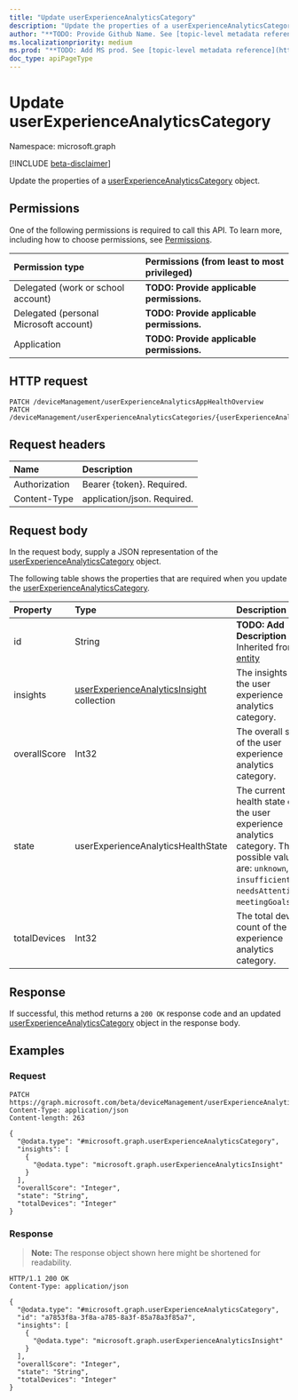```yaml
---
title: "Update userExperienceAnalyticsCategory"
description: "Update the properties of a userExperienceAnalyticsCategory object."
author: "**TODO: Provide Github Name. See [topic-level metadata reference](https://msgo.azurewebsites.net/add/document/guidelines/metadata.html#topic-level-metadata)**"
ms.localizationpriority: medium
ms.prod: "**TODO: Add MS prod. See [topic-level metadata reference](https://msgo.azurewebsites.net/add/document/guidelines/metadata.html#topic-level-metadata)**"
doc_type: apiPageType
---
```


# Update userExperienceAnalyticsCategory
Namespace: microsoft.graph

[!INCLUDE [beta-disclaimer](../../includes/beta-disclaimer.md)]

Update the properties of a [userExperienceAnalyticsCategory](../resources/userexperienceanalyticscategory.md) object.

## Permissions
One of the following permissions is required to call this API. To learn more, including how to choose permissions, see [Permissions](/graph/permissions-reference).

|Permission type|Permissions (from least to most privileged)|
|:---|:---|
|Delegated (work or school account)|**TODO: Provide applicable permissions.**|
|Delegated (personal Microsoft account)|**TODO: Provide applicable permissions.**|
|Application|**TODO: Provide applicable permissions.**|

## HTTP request

<!-- {
  "blockType": "ignored"
}
-->
``` http
PATCH /deviceManagement/userExperienceAnalyticsAppHealthOverview
PATCH /deviceManagement/userExperienceAnalyticsCategories/{userExperienceAnalyticsCategoryId}
```

## Request headers
|Name|Description|
|:---|:---|
|Authorization|Bearer {token}. Required.|
|Content-Type|application/json. Required.|

## Request body
In the request body, supply a JSON representation of the [userExperienceAnalyticsCategory](../resources/userexperienceanalyticscategory.md) object.

The following table shows the properties that are required when you update the [userExperienceAnalyticsCategory](../resources/userexperienceanalyticscategory.md).

|Property|Type|Description|
|:---|:---|:---|
|id|String|**TODO: Add Description** Inherited from [entity](../resources/entity.md)|
|insights|[userExperienceAnalyticsInsight](../resources/userexperienceanalyticsinsight.md) collection|The insights for the user experience analytics category.|
|overallScore|Int32|The overall score of the user experience analytics category.|
|state|userExperienceAnalyticsHealthState|The current health state of the user experience analytics category. The possible values are: `unknown`, `insufficientData`, `needsAttention`, `meetingGoals`.|
|totalDevices|Int32|The total device count of the user experience analytics category.|



## Response

If successful, this method returns a `200 OK` response code and an updated [userExperienceAnalyticsCategory](../resources/userexperienceanalyticscategory.md) object in the response body.

## Examples

### Request
<!-- {
  "blockType": "request",
  "name": "update_userexperienceanalyticscategory"
}
-->
``` http
PATCH https://graph.microsoft.com/beta/deviceManagement/userExperienceAnalyticsAppHealthOverview
Content-Type: application/json
Content-length: 263

{
  "@odata.type": "#microsoft.graph.userExperienceAnalyticsCategory",
  "insights": [
    {
      "@odata.type": "microsoft.graph.userExperienceAnalyticsInsight"
    }
  ],
  "overallScore": "Integer",
  "state": "String",
  "totalDevices": "Integer"
}
```


### Response
>**Note:** The response object shown here might be shortened for readability.
<!-- {
  "blockType": "response",
  "truncated": true
}
-->
``` http
HTTP/1.1 200 OK
Content-Type: application/json

{
  "@odata.type": "#microsoft.graph.userExperienceAnalyticsCategory",
  "id": "a7853f8a-3f8a-a785-8a3f-85a78a3f85a7",
  "insights": [
    {
      "@odata.type": "microsoft.graph.userExperienceAnalyticsInsight"
    }
  ],
  "overallScore": "Integer",
  "state": "String",
  "totalDevices": "Integer"
}
```

